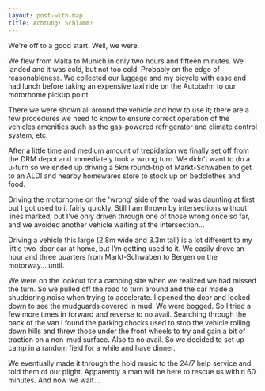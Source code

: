 ```yaml
---
layout: post-with-map
title: Achtung! Schlamm!
---
```


We're off to a good start. Well, we were.

We flew from Malta to Munich in only two hours and fifteen minutes. We landed and it was cold, but not too cold. Probably on the edge of reasonableness. We collected our luggage and my bicycle with ease and had lunch before taking an expensive taxi ride on the Autobahn to our motorhome pickup point.

There we were shown all around the vehicle and how to use it; there are a few procedures we need to know to ensure correct operation of the vehicles amenities such as the gas-powered refrigerator and climate control system, etc.

After a little time and medium amount of trepidation we finally set off from the DRM depot and immediately took a wrong turn. We didn't want to do a u-turn so we ended up driving a 5km round-trip of Markt-Schwaben to get to an ALDI and nearby homewares store to stock up on bedclothes and food.

Driving the motorhome on the 'wrong' side of the road was daunting at first but I got used to it fairly quickly. Still I am thrown by intersections without lines marked, but I've only driven through one of those wrong once so far, and we avoided another vehicle waiting at the intersection...

Driving a vehicle this large (2.8m wide and 3.3m tall) is a lot different to my little two-door car at home, but I'm getting used to it. We easily drove an hour and three quarters from Markt-Schwaben to Bergen on the motorway... until.

We were on the lookout for a camping site when we realized we had missed the turn. So we pulled off the road to turn around and the car made a shuddering noise when trying to accelerate. I opened the door and looked down to see the mudguards covered in mud. We were bogged. So I tried a few more times in forward and reverse to no avail. Searching through the back of the van I found the parking chocks used to stop the vehicle rolling down hills and threw those under the front wheels to try and gain a bit of traction on a non-mud surface. Also to no avail. So we decided to set up camp in a random field for a while and have dinner.

We eventually made it through the hold music to the 24/7 help service and told them of our plight. Apparently a man will be here to rescue us within 60 minutes. And now we wait...